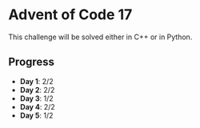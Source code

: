 # Advent of Code 17

This challenge will be solved either in C++ or in Python.

## Progress

- **Day 1**: 2/2
- **Day 2**: 2/2
- **Day 3**: 1/2
- **Day 4**: 2/2
- **Day 5**: 1/2
